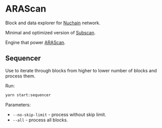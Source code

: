 # ARAScan

Block and data explorer for [Nuchain](https://nuchain.network) network.

Minimal and optimized version of [Subscan](https://www.subscan.io/).

Engine that power [ARAScan](https://scan.nuchain.network).

## Sequencer

Use to iterate through blocks from higher to lower number of blocks and process them.

Run:

```bash
yarn start:sequencer
```

Parameters:

* `--no-skip-limit` - process without skip limit.
* `--all` - process all blocks.


